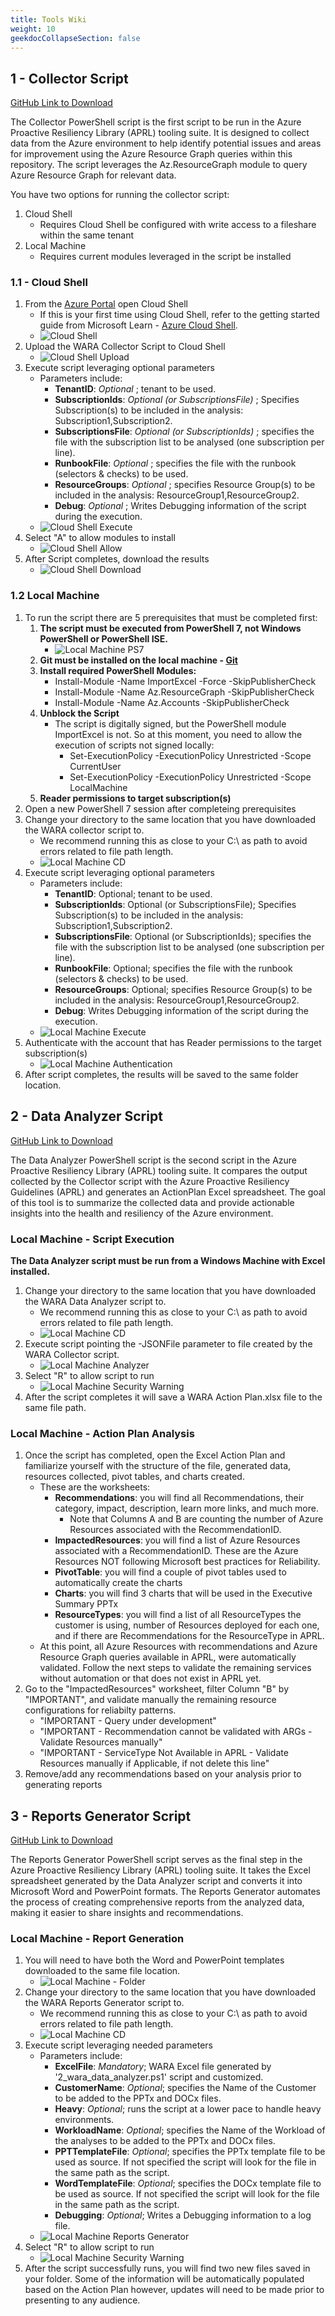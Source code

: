 ```yaml
---
title: Tools Wiki
weight: 10
geekdocCollapseSection: false
---
```


## 1 - Collector Script

[GitHub Link to Download](https://github.com/Azure/Azure-Proactive-Resiliency-Library-v2/blob/main/tools/1_wara_collector.ps1)

The Collector PowerShell script is the first script to be run in the Azure Proactive Resiliency Library (APRL) tooling suite. It is designed to collect data from the Azure environment to help identify potential issues and areas for improvement using the Azure Resource Graph queries within this repository. The script leverages the Az.ResourceGraph module to query Azure Resource Graph for relevant data.

You have two options for running the collector script:

1. Cloud Shell
   - Requires Cloud Shell be configured with write access to a fileshare within the same tenant
2. Local Machine
   - Requires current modules leveraged in the script be installed

### 1.1 - Cloud Shell

1. From the [Azure Portal](https://portal.azure.com/) open Cloud Shell
   - If this is your first time using Cloud Shell, refer to the getting started guide from Microsoft Learn - [Azure Cloud Shell](https://learn.microsoft.com/en-us/azure/cloud-shell/get-started/classic?tabs=azurecli#start-cloud-shell).
   - ![Cloud Shell](/docs/static/img/tools/collector-1.png)
2. Upload the WARA Collector Script to Cloud Shell
   - ![Cloud Shell Upload](/docs/static/img/tools/collector-2.png)
3. Execute script leveraging optional parameters
   - Parameters include:
      - **TenantID**:  *Optional* ; tenant to be used.
      - **SubscriptionIds**:  *Optional (or SubscriptionsFile)* ; Specifies Subscription(s) to be included in the analysis: Subscription1,Subscription2.
      - **SubscriptionsFile**:  *Optional (or SubscriptionIds)* ; specifies the file with the subscription list to be analysed (one subscription per line).
      - **RunbookFile**:  *Optional* ; specifies the file with the runbook (selectors & checks) to be used.
      - **ResourceGroups**:  *Optional* ; specifies Resource Group(s) to be included in the analysis: ResourceGroup1,ResourceGroup2.
      - **Debug**: *Optional* ; Writes Debugging information of the script during the execution.
   - ![Cloud Shell Execute](/docs/static/img/tools/collector-3.png)
4. Select "A" to allow modules to install
   - ![Cloud Shell Allow](/docs/static/img/tools/collector-4.png)
5. After Script completes, download the results
   - ![Cloud Shell Download](/docs/static/img/tools/collector-5.png)

### 1.2 Local Machine

1. To run the script there are 5 prerequisites that must be completed first:
   1. **The script must be executed from PowerShell 7, not Windows PowerShell or PowerShell ISE.**
      - ![Local Machine PS7](/docs/static/img/tools/collector-6.png)
   2. **Git must be installed on the local machine - [Git](https://git-scm.com/download/win)**
   3. **Install required PowerShell Modules:**
      - Install-Module -Name ImportExcel -Force -SkipPublisherCheck
      - Install-Module -Name Az.ResourceGraph -SkipPublisherCheck
      - Install-Module -Name Az.Accounts -SkipPublisherCheck
   4. **Unblock the Script**
      - The script is digitally signed, but the PowerShell module ImportExcel is not. So at this moment, you need to allow the execution of scripts not signed locally:
         - Set-ExecutionPolicy -ExecutionPolicy Unrestricted -Scope CurrentUser
         - Set-ExecutionPolicy -ExecutionPolicy Unrestricted -Scope LocalMachine
   5. **Reader permissions to target subscription(s)**
2. Open a new PowerShell 7 session after completeing prerequisites
3. Change your directory to the same location that you have downloaded the WARA collector script to.
   - We recommend running this as close to your C:\ as path to avoid errors related to file path length.
   - ![Local Machine CD](/docs/static/img/tools/collector-7.png)
4.  Execute script leveraging optional parameters
      - Parameters include:
         - **TenantID**:  Optional; tenant to be used.
         - **SubscriptionIds**:  Optional (or SubscriptionsFile); Specifies Subscription(s) to be included in the analysis: Subscription1,Subscription2.
         - **SubscriptionsFile**:  Optional (or SubscriptionIds); specifies the file with the subscription list to be analysed (one subscription per line).
         - **RunbookFile**:  Optional; specifies the file with the runbook (selectors & checks) to be used.
         - **ResourceGroups**:  Optional; specifies Resource Group(s) to be included in the analysis: ResourceGroup1,ResourceGroup2.
         - **Debug**:  Writes Debugging information of the script during the execution.
      - ![Local Machine Execute](/docs/static/img/tools/collector-8.png)
5. Authenticate with the account that has Reader permissions to the target subscription(s)
   - ![Local Machine Authentication](/docs/static/img/tools/collector-9.png)
6. After script completes, the results will be saved to the same folder location.
## 2 - Data Analyzer Script

[GitHub Link to Download](https://github.com/Azure/Azure-Proactive-Resiliency-Library-v2/blob/main/tools/2_wara_data_analyzer.ps1)

The Data Analyzer PowerShell script is the second script in the Azure Proactive Resiliency Library (APRL) tooling suite. It compares the output collected by the Collector script with the Azure Proactive Resiliency Guidelines (APRL) and generates an ActionPlan Excel spreadsheet. The goal of this tool is to summarize the collected data and provide actionable insights into the health and resiliency of the Azure environment.

### Local Machine - Script Execution

**The Data Analyzer script must be run from a Windows Machine with Excel installed.**

1. Change your directory to the same location that you have downloaded the WARA Data Analyzer script to.
   - We recommend running this as close to your C:\ as path to avoid errors related to file path length.
   - ![Local Machine CD](/docs/static/img/tools/collector-7.png)
2. Execute script pointing the -JSONFile parameter to file created by the WARA Collector script.
   - ![Local Machine Analyzer](/docs/static/img/tools/analyzer-1.png)
3. Select "R" to allow script to run
   - ![Local Machine Security Warning](/docs/static/img/tools/analyzer-2.png)
4. After the script completes it will save a WARA Action Plan.xlsx file to the same file path.

### Local Machine - Action Plan Analysis

1. Once the script has completed, open the Excel Action Plan and familiarize yourself with the structure of the file, generated data, resources collected, pivot tables, and charts created.
   -  These are the worksheets:
      - **Recommendations**: you will find all Recommendations, their category, impact, description, learn more links, and much more.
         - Note that Columns A and B are counting the number of Azure Resources associated with the RecommendationID.
      - **ImpactedResources**: you will find a list of Azure Resources associated with a RecommendationID. These are the Azure Resources NOT following Microsoft best practices for Reliability.
      - **PivotTable**: you will find a couple of pivot tables used to automatically create the charts
      - **Charts**: you will find 3 charts that will be used in the Executive Summary PPTx
      - **ResourceTypes**: you will find a list of all ResourceTypes the customer is using, number of Resources deployed for each one, and if there are Recommendations for the ResourceType in APRL.
   - At this point, all Azure Resources with recommendations and Azure Resource Graph queries available in APRL, were automatically validated. Follow the next steps to validate the remaining services without automation or that does not exist in APRL yet.
2. Go to the "ImpactedResources" worksheet, filter Column "B" by "IMPORTANT", and validate manually the remaining resource configurations for reliabilty patterns.
   - "IMPORTANT - Query under development"
   - "IMPORTANT - Recommendation cannot be validated with ARGs - Validate Resources manually"
   - "IMPORTANT - ServiceType Not Available in APRL - Validate Resources manually if Applicable, if not delete this line"
3. Remove/add any recommendations based on your analysis prior to generating reports

## 3 - Reports Generator Script

[GitHub Link to Download](https://github.com/Azure/Azure-Proactive-Resiliency-Library-v2/blob/main/tools/3_wara_reports_generator.ps1)

The Reports Generator PowerShell script serves as the final step in the Azure Proactive Resiliency Library (APRL) tooling suite. It takes the Excel spreadsheet generated by the Data Analyzer script and converts it into Microsoft Word and PowerPoint formats. The Reports Generator automates the process of creating comprehensive reports from the analyzed data, making it easier to share insights and recommendations.

### Local Machine - Report Generation

1. You will need to have both the Word and PowerPoint templates downloaded to the same file location.
   - ![Local Machine - Folder](/docs/static/img/tools/generator-1.png)
2. Change your directory to the same location that you have downloaded the WARA Reports Generator script to.
   - We recommend running this as close to your C:\ as path to avoid errors related to file path length.
   - ![Local Machine CD](/docs/static/img/tools/collector-7.png)
3.  Execute script leveraging needed parameters
      - Parameters include:
         - **ExcelFile**:  *Mandatory*; WARA Excel file generated by '2_wara_data_analyzer.ps1' script and customized.
         - **CustomerName**:  *Optional*; specifies the Name of the Customer to be added to the PPTx and DOCx files.
         - **Heavy**:  *Optional*; runs the script at a lower pace to handle heavy environments.
         - **WorkloadName**:  *Optional*; specifies the Name of the Workload of the analyses to be added to the PPTx and DOCx files.
         - **PPTTemplateFile**:  *Optional*; specifies the PPTx template file to be used as source. If not specified the script will look for the file in the same path as the script.
         - **WordTemplateFile**:  *Optional*; specifies the DOCx template file to be used as source. If not specified the script will look for the file in the same path as the script.
         - **Debugging**: *Optional*; Writes a Debugging information to a log file.
      - ![Local Machine Reports Generator](/docs/static/img/tools/generator-2.png)
4. Select "R" to allow script to run
   - ![Local Machine Security Warning](/docs/static/img/tools/generator-3.png)
5. After the script successfully runs, you will find two new files saved in your folder. Some of the information will be automatically populated based on the Action Plan however, updates will need to be made prior to presenting to any audience.
